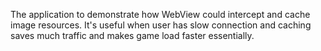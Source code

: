 The application to demonstrate how WebView could intercept and cache image resources.
It's useful when user has slow connection and caching saves much traffic and makes game load faster essentially.
